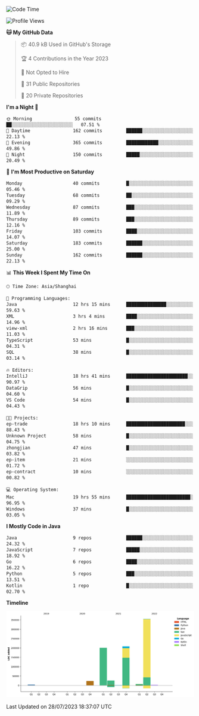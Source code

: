 <!--START_SECTION:waka-->
![Code Time](http://img.shields.io/badge/Code%20Time-1%2C981%20hrs%2050%20mins-blue)

![Profile Views](http://img.shields.io/badge/Profile%20Views-0-blue)

**🐱 My GitHub Data** 

> 📦 40.9 kB Used in GitHub's Storage 
 > 
> 🏆 4 Contributions in the Year 2023
 > 
> 🚫 Not Opted to Hire
 > 
> 📜 31 Public Repositories 
 > 
> 🔑 20 Private Repositories 
 > 
**I'm a Night 🦉** 

```text
🌞 Morning                55 commits          ██░░░░░░░░░░░░░░░░░░░░░░░   07.51 % 
🌆 Daytime                162 commits         ██████░░░░░░░░░░░░░░░░░░░   22.13 % 
🌃 Evening                365 commits         ████████████░░░░░░░░░░░░░   49.86 % 
🌙 Night                  150 commits         █████░░░░░░░░░░░░░░░░░░░░   20.49 % 
```
📅 **I'm Most Productive on Saturday** 

```text
Monday                   40 commits          █░░░░░░░░░░░░░░░░░░░░░░░░   05.46 % 
Tuesday                  68 commits          ██░░░░░░░░░░░░░░░░░░░░░░░   09.29 % 
Wednesday                87 commits          ███░░░░░░░░░░░░░░░░░░░░░░   11.89 % 
Thursday                 89 commits          ███░░░░░░░░░░░░░░░░░░░░░░   12.16 % 
Friday                   103 commits         ████░░░░░░░░░░░░░░░░░░░░░   14.07 % 
Saturday                 183 commits         ██████░░░░░░░░░░░░░░░░░░░   25.00 % 
Sunday                   162 commits         ██████░░░░░░░░░░░░░░░░░░░   22.13 % 
```


📊 **This Week I Spent My Time On** 

```text
🕑︎ Time Zone: Asia/Shanghai

💬 Programming Languages: 
Java                     12 hrs 15 mins      ███████████████░░░░░░░░░░   59.63 % 
XML                      3 hrs 4 mins        ████░░░░░░░░░░░░░░░░░░░░░   14.96 % 
view-xml                 2 hrs 16 mins       ███░░░░░░░░░░░░░░░░░░░░░░   11.03 % 
TypeScript               53 mins             █░░░░░░░░░░░░░░░░░░░░░░░░   04.31 % 
SQL                      38 mins             █░░░░░░░░░░░░░░░░░░░░░░░░   03.14 % 

🔥 Editors: 
IntelliJ                 18 hrs 41 mins      ███████████████████████░░   90.97 % 
DataGrip                 56 mins             █░░░░░░░░░░░░░░░░░░░░░░░░   04.60 % 
VS Code                  54 mins             █░░░░░░░░░░░░░░░░░░░░░░░░   04.43 % 

🐱‍💻 Projects: 
ep-trade                 18 hrs 10 mins      ██████████████████████░░░   88.43 % 
Unknown Project          58 mins             █░░░░░░░░░░░░░░░░░░░░░░░░   04.75 % 
zhongjian                47 mins             █░░░░░░░░░░░░░░░░░░░░░░░░   03.82 % 
ep-item                  21 mins             ░░░░░░░░░░░░░░░░░░░░░░░░░   01.72 % 
ep-contract              10 mins             ░░░░░░░░░░░░░░░░░░░░░░░░░   00.82 % 

💻 Operating System: 
Mac                      19 hrs 55 mins      ████████████████████████░   96.95 % 
Windows                  37 mins             █░░░░░░░░░░░░░░░░░░░░░░░░   03.05 % 
```

**I Mostly Code in Java** 

```text
Java                     9 repos             ██████░░░░░░░░░░░░░░░░░░░   24.32 % 
JavaScript               7 repos             █████░░░░░░░░░░░░░░░░░░░░   18.92 % 
Go                       6 repos             ████░░░░░░░░░░░░░░░░░░░░░   16.22 % 
Python                   5 repos             ███░░░░░░░░░░░░░░░░░░░░░░   13.51 % 
Kotlin                   1 repo              █░░░░░░░░░░░░░░░░░░░░░░░░   02.70 % 
```



**Timeline**

![Lines of Code chart](https://raw.githubusercontent.com/youtiaoguagua/youtiaoguagua/master/assets/bar_graph.png)


 Last Updated on 28/07/2023 18:37:07 UTC
<!--END_SECTION:waka-->